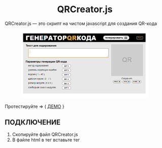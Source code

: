 <h1 align="center">QRCreator.js</h1>
QRCreator.js — это скрипт на чистом javascript для создания QR-кода  

<p align="center">
<img src="https://github.com/slesareva-gala/forCodePen/blob/master/gif/demo_QRCreator.gif" width="80%"></p>

Протестируйте => ( [ДЕМО](https://slesareva-gala.github.io/QR-Code/#rus) }

<h2>ПОДКЛЮЧЕНИЕ</h2>

  1. Скопируйте файл QRCreator.js<br />
  2. В файле html в тег <head> вставьте тег <script> с указанием ссылки на файл QRCreator.js<br />  
  `<script src="QRCreator.js" defer></script>`

### Пример подключения
```html
<html>
  <head>
    <script src="QRCreator.js"></script>
  </head>
  <body>
    <div id="qrcode"></div>
  </body>

  <script>
    document.getElementById('qrcode').append(QRCreator('Привет, Мир!').result);
  </script>
</html>
```

### Пример подключения с вызовом из js-файла
```html
<html>
  <head>
    <script src="QRCreator.js" defer></script>
    <script src="sample2.js" defer></script>
  </head>

  <body>
    <div id="qrcode1"></div>
    <div id="qrcode2"></div>
  </body>
</html>
```
**sample.js**
```js
const qrcode1 = QRCreator('Привет, Мир!',
{ mode: 4,
  eccl: 0,
  version: 3,
  mask: -1,
  format: 'html',
  modsize: -1,
  margin: 0
});
const qrcode2 = QRCreator('Привет, Мир!', { mode: 1});

const content = (qrcode) =>{
  return qrcode.error ?
    `недопустимые исходные данные ${qrcode.error}`:
     qrcode.result;
};

document.getElementById('qrcode1').append( 'QR-код № 1: ', content(qrcode1));
document.getElementById('qrcode2').append( 'QR-код № 2: ', content(qrcode2));
```

<h2>СИНТАКСИС</h2>

**`    window.QRCreator( text [, options ] )`**
  
      или
  
**`    QRCreator( text [, options ] )`**

### Параметры

    **text**  
        Кодируемая текстовая строка UTF-8

    **options**  
        Объект, содержащий свойства со значениями параметров генерации QR-кода,
        по умолчанию:  
        `{mode: -1,  eccl: 0, version: -1, mask: -1, format: 'PNG', modsize: -1, margin: -1}`

### Возвращаемое значение
    Объект qrcode, описывающий результат генерации QR-кода

<h2>ОПИСАНИЕ</h2>
### 1. Свойство options
#### 1.1. Основные свойства options, содержащие значения параметров формирования матрицы QR-code
| свойство | значение | содержание |
|:----:|:----:|:----------|
| ***mode*** | целое число из:  -1, 1, 2, 4  |  метод кодирования:  1 -числовой, 2-буквенно-цифровой, 4-октетный,  если не указан или -1, то выбирается допустимый метод |
| ***eccl*** |  целое число:  от -1 до 3 | уровень коррекции ошибок: 1(L), 0(M), 3(Q), 2(H)         если не указан или -1, то подбор допустимого уровня начиная с 3(Q) |
| ***version*** | целое число:  -1 или от 1 до 40 | версия, если не указана или -1,  то выбирается наименьшая возможная версия |
| ***mask*** | целое число:  -1 или от 0 до 7 | шаблон маски, если не указан или -1,  то выбирается лучшая маска |

#### 1.2. Дополнительные свойства options, содержащие значения параметров формирования изображения
| свойство | значение | содержание |
|:----:|:----:|:----------|
  ***format***    регистронезависимая   >строка, одна из:  'PNG', 'SVG','HTML'  или 'NONE' | формат результата, если не то указан,    результат выводится в формате 'PNG'    при задании значения 'NONE' - результат не формируется |
| ***modsize*** |  целое число    -1 или от 1 | размер модуля modsize x modsize,   если не указан или -1, то 4 |
| ***margin*** |  целое число     от 0 | размер свободной зоны в модулях,   если не указан, то 4 модуля |

### 2. Возвращаемый объект qrcode
#### 2.1 Свойства qrcode
| свойство | значение | содержание |
|:----:|:----:|:----------|
| ***text*** | заданное | исходный текст |
| ***mode***    ***eccl***    ***version***    ***mask*** | заданные или    подобранные | параметры сформированной матрицы QR-кода |
| ***modsize***    ***margin*** | заданные или    по умолчанию | параметры сформированной матрицы QR-кода    и параметры изображения QR-кода |
| ***format*** | заданное | формат изображения QR-кода или 'NONE' |
| ***matrix*** | массив[у][х]    координаты:    у - колонка    х - строка     | матрица QR-кода, где 0-белый, 1-черный |
| ***result*** | HTML элемент    или '' | QR-код в заданом формате    или в случае ошибки, или когда был задан параметр    format === 'NONE' |
| ***error*** | имя параметра    или '' | имя параметра, вызвавшего ошибку    или при отстутствии ошибок |
| ***errorSubcode*** | строка    с целочисленным    цифроовым кодом   или '' | код, поясняющий ошибку       при отстутствии ошибок |

### 2.2. Методы qrcode

   ***qrcode.format = newFormat***

     При изменении текущего формата изображения qrcode.format на новое значение newFormat происходит переформирование изображения.
     Процесс может вызвать ошибку: qrcode.error === "format".

  ***qrcode.download(filename, format)***

     Вызывает скачивание файла с именем filename в формате format

        Если _filename === ""_,
        то
        - при `qrcode.format === 'PNG'`  уставливается `filename = 'qrcode.png'`
        - при `qrcode.format === 'SVG'`  уставливается `filename = 'qrcode.svg'`
        - при `qrcode.format === 'HTML'` уставливается `filename = 'qrcode.html'`

        Если format не задан, то приниматся текущее значение qrcode.format.
        Если format указан, то до вывода переформировывается изображение ( соответствует методу `qrcode.format = format`).

        *Примечание*
        Если при переформировании изображения произошла ошибка `qrcode.error !== ""` или задан формат 'NONE' и, соотвтественно, отсутствует результат `qrcode.result===""`, то скачиваение файла не вызывается.

  ***qrcode.clearError()***

        Очистка сообщения об ошибке qrcode.error и qrcode.errorSubcode

        *Примечание*
        При наличии ошибок формирования изображения, методы qrcode:
        `qrcode.format = newFormat` и `qrcode.download(filename, format)`
        не работают, пока сообщение не будет обработано и (или) очищено `qrcode.clearError()`.

### 2.3. Типы и подкоды ошибок

| error | errorSubcode | содержание |
|:----:|:----:|:----------|
| ***text*** | ***1*** | недопустимый формат строки для кодирования |
| ***text*** | ***2*** | не указан текст для кодирования |
| ***text*** | ***3*** | текст содержит недопустимые символы |
| ***mode*** | ***1*** | недопустимый или неподдерживаемый метод кодирования |
| ***version*** | ***1*** | слишком длинный текст для кодирования |
| ***version*** | ***2*** | недопустимая версия |
| ***version*** | ***3*** | текст слишком длинный для выбранной версии |
| ***eccl*** | ***1*** | недопустимый уровень коррекции ошибок |
| ***mask*** | ***1*** | недопустимый шаблон маски |
| ***format*** | ***1*** | недопустимый формат для генерации QR-кода |
| ***format*** | ***2*** | для вывода в формате PNG необходима поддержка canvas |
| ***format*** | ***3*** | недопустимый формат для генерации QR-кода |
| ***modsize*** | ***1*** | недопустимый размер модуля |
| ***margin*** | ***1*** | недопустимый размер свободной зоны (в модулях) |

Данная таблица с содержанием на русском и английском языках приведена в .\docs\db\lang.json свойтво "qrcreator_error_message".

<h2>ЛИЦЕНЗИЯ</h2>
MIT License. Код может быть использован для любых целей.

<h2>СОВМЕСТИМОСТЬ С БРАУЗЕРАМИ</h2>
Chrome (v.106), Firefox (v.105), Яндекс.Браузер (v.22), Brave (v.1.44), Microsoft Edge (v.106)

<h2>ПОЛЕЗНЫЕ ССЫЛКИ</h2>
_Первоисточик: [Кан Сонхун](https://github.com/shesek/qruri/blob/master/index.js)_<br />
__***Сокровище:***__ [QR Code Tutorial](https://www.thonky.com/qr-code-tutorial/introduction)<br />
[Алгоритм генерации QR-кода](https://habr.com/ru/post/172525/)<br />
[Спецификация символики штрихового кода QR Code ISO/IEC 18004:2015](https://meganorm.ru/Data2/1/4293763/4293763455.pdf)
